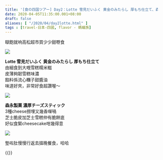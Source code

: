```yaml
---
title: '[食の四国ツアー] Day2：Lotte 雪見だいふく 黄金のみたらし 厚もち仕立て、森永製菓 濃厚チーズスティック'
date: 2020-04-05T11:35:00.001+08:00
draft: false
aliases: [ "/2020/04/day2lotte.html" ]
tags : [travel-日本-四國, flavor - 螞蟻族]
---
```


瞓飽就响高松超市買少少甜嘢食  

![](/images/shikoku2j.jpg)

**Lotte 雪見だいふく 黄金のみたらし 厚もち仕立て**  
由細食到大嘅雪糕糯米糍  
皮薄夠韌雪糕味濃  
餡料係流心糰子甜醬油  
味道好夾，非常好食超讚喔～  

![](/images/shikoku2j1.jpg)

**森永製菓 濃厚チーズスティック**  
3種cheese撈埋又幾香㗎喎  
芝士脆皮加芝士雪糕仲有脆餅底  
好似食緊cheesecake咁幾得意  

![](/images/shikoku2j2.jpg)

墊咗肚慢慢行返去搵晚餐食，哈哈  
  
  
{{<shikoku>}}
